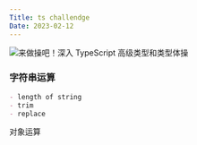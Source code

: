 ```yaml
---
Title: ts challendge
Date: 2023-02-12
---
```






![来做操吧！深入 TypeScript 高级类型和类型体操](https://p9-juejin.byteimg.com/tos-cn-i-k3u1fbpfcp/1168ae6d59364e74a890353e900fe192~tplv-k3u1fbpfcp-zoom-crop-mark:3780:3780:3780:2128.awebp?)





### 字符串运算

```md
- length of string
- trim
- replace
```



对象运算

